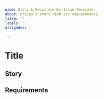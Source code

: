```yaml
---
name: Story & Requirements Issue Template
about: Groups a story with its requirements.
title: ''
labels: ''
assignees: ''

---
```


# Title

## Story

## Requirements
